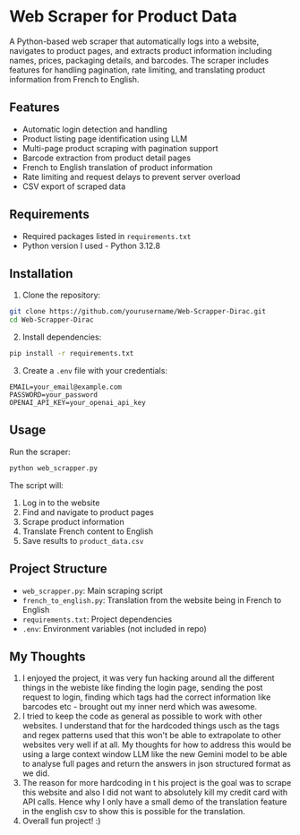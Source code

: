 # Web Scraper for Product Data

A Python-based web scraper that automatically logs into a website, navigates to product pages, and extracts product information including names, prices, packaging details, and barcodes. The scraper includes features for handling pagination, rate limiting, and translating product information from French to English.

## Features

- Automatic login detection and handling
- Product listing page identification using LLM
- Multi-page product scraping with pagination support
- Barcode extraction from product detail pages
- French to English translation of product information
- Rate limiting and request delays to prevent server overload
- CSV export of scraped data

## Requirements

- Required packages listed in `requirements.txt`
- Python version I used - Python 3.12.8

## Installation

1. Clone the repository:
```bash
git clone https://github.com/yourusername/Web-Scrapper-Dirac.git
cd Web-Scrapper-Dirac
```

2. Install dependencies:
```bash
pip install -r requirements.txt
```

3. Create a `.env` file with your credentials:
```
EMAIL=your_email@example.com
PASSWORD=your_password
OPENAI_API_KEY=your_openai_api_key
```

## Usage

Run the scraper:
```bash
python web_scrapper.py
```

The script will:
1. Log in to the website
2. Find and navigate to product pages
3. Scrape product information
4. Translate French content to English
5. Save results to `product_data.csv`

## Project Structure

- `web_scrapper.py`: Main scraping script
- `french_to_english.py`: Translation from the website being in French to English
- `requirements.txt`: Project dependencies
- `.env`: Environment variables (not included in repo)

## My Thoughts

1) I enjoyed the project, it was very fun hacking around all the different things in the webiste like finding the login page, sending the post request to login, finding which tags had the correct information like barcodes etc - brought out my inner nerd which was awesome.
2) I tried to keep the code as general as possible to work with other websites. I understand that for the hardcoded things usch as the tags and regex patterns used that this won't be able to extrapolate to other websites very well if at all. My thoughts for how to address this would be using a large context window LLM like the new Gemini model to be able to analyse full pages and return the answers in json structured format as we did.
3) The reason for more hardcoding in t his project is the goal was to scrape this website and also I did not want to absolutely kill my credit card with API calls. Hence why I only have a small demo of the translation feature in the english csv to show this is possible for the translation.
4) Overall fun project! :)

